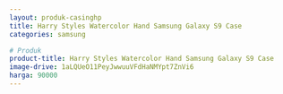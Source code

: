 ```yaml
---
layout: produk-casinghp
title: Harry Styles Watercolor Hand Samsung Galaxy S9 Case
categories: samsung

# Produk
product-title: Harry Styles Watercolor Hand Samsung Galaxy S9 Case
image-drive: 1aLQUeO11PeyJwwuuVFdHaNMYpt7ZnVi6
harga: 90000
---
```

